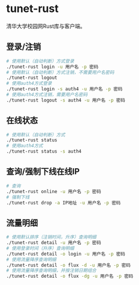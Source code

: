 # tunet-rust
清华大学校园网Rust库与客户端。
## 登录/注销
``` bash
# 使用默认（自动判断）方式登录
./tunet-rust login -u 用户名 -p 密码
# 使用默认（自动判断）方式注销，不需要用户名密码
./tunet-rust logout
# 使用auth4方式登录
./tunet-rust login -s auth4 -u 用户名 -p 密码
# 使用auth4方式注销，需要用户名密码
./tunet-rust logout -s auth4 -u 用户名 -p 密码
```
## 在线状态
``` bash
# 使用默认（自动判断）方式
./tunet-rust status
# 使用auth4方式
./tunet-rust status -s auth4
```
## 查询/强制下线在线IP
``` bash
# 查询
./tunet-rust online -u 用户名 -p 密码
# 强制下线
./tunet-rust drop -a IP地址 -u 用户名 -p 密码
```
## 流量明细
``` bash
# 使用默认排序（注销时间，升序）查询明细
./tunet-rust detail -u 用户名 -p 密码
# 使用登录时间（升序）查询明细
./tunet-rust detail -o login -u 用户名 -p 密码
# 使用流量降序查询明细
./tunet-rust detail -o flux -d -u 用户名 -p 密码
# 使用流量降序查询明细，并按注销日期组合
./tunet-rust detail -o flux -dg -u 用户名 -p 密码
```

